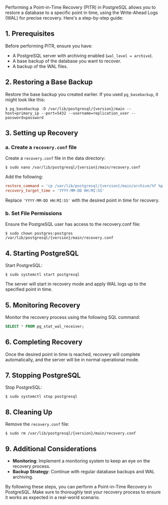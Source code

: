 Performing a Point-in-Time Recovery (PITR) in PostgreSQL allows you to restore a database to a specific point in time, using the Write-Ahead Logs (WAL) for precise recovery. Here's a step-by-step guide:

## 1. **Prerequisites**

Before performing PITR, ensure you have:

- A PostgreSQL server with archiving enabled (`wal_level = archive`).
- A base backup of the database you want to recover.
- A backup of the WAL files.

## 2. **Restoring a Base Backup**

Restore the base backup you created earlier. If you used `pg_basebackup`, it might look like this:

```shell
$ pg_basebackup -D /var/lib/postgresql/{version}/main --host=primary_ip --port=5432 --username=replication_user --password=password
```

## 3. **Setting up Recovery**

### a. Create a `recovery.conf` file

Create a `recovery.conf` file in the data directory:

```shell
$ sudo nano /var/lib/postgresql/{version}/main/recovery.conf
```

Add the following:

```conf
restore_command = 'cp /var/lib/postgresql/{version}/main/archive/%f %p'
recovery_target_time = 'YYYY-MM-DD HH:MI:SS'
```

Replace `'YYYY-MM-DD HH:MI:SS'` with the desired point in time for recovery.

### b. Set File Permissions

Ensure the PostgreSQL user has access to the recovery.conf file:

```shell
$ sudo chown postgres:postgres /var/lib/postgresql/{version}/main/recovery.conf
```

## 4. **Starting PostgreSQL**

Start PostgreSQL:

```shell
$ sudo systemctl start postgresql
```

The server will start in recovery mode and apply WAL logs up to the specified point in time.

## 5. **Monitoring Recovery**

Monitor the recovery process using the following SQL command:

```sql
SELECT * FROM pg_stat_wal_receiver;
```

## 6. **Completing Recovery**

Once the desired point in time is reached, recovery will complete automatically, and the server will be in normal operational mode.

## 7. **Stopping PostgreSQL**

Stop PostgreSQL:

```shell
$ sudo systemctl stop postgresql
```

## 8. **Cleaning Up**

Remove the `recovery.conf` file:

```shell
$ sudo rm /var/lib/postgresql/{version}/main/recovery.conf
```

## 9. **Additional Considerations**

- **Monitoring**: Implement a monitoring system to keep an eye on the recovery process.
- **Backup Strategy**: Continue with regular database backups and WAL archiving.

By following these steps, you can perform a Point-in-Time Recovery in PostgreSQL. Make sure to thoroughly test your recovery process to ensure it works as expected in a real-world scenario.
